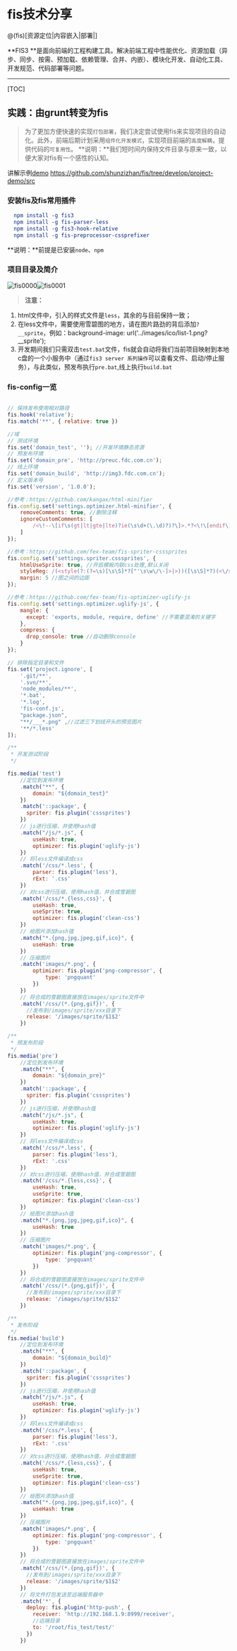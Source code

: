 # fis技术分享

@(fis)[资源定位|内容嵌入|部署|]

**FIS3 **是面向前端的工程构建工具。解决前端工程中性能优化、资源加载（异步、同步、按需、预加载、依赖管理、合并、内嵌）、模块化开发、自动化工具、开发规范、代码部署等问题。

-------------------

[TOC]

## 实践：由grunt转变为fis

>为了更加方便快速的实现`打包部署`，我们决定尝试使用fis来实现项目的自动化。此外，前端后期计划采用`组件化开发模式`，实现项目前端的`高度解耦`，提供代码的`可复用性`。
>**说明：**我们短时间内保持文件目录与原来一致，以便大家对fis有一个感性的认知。
>
讲解示例[demo](https://github.com/shunzizhan/fis/tree/develop/project-demo/src) https://github.com/shunzizhan/fis/tree/develop/project-demo/src

### 安装fis及fis常用插件
``` cmake
  npm install -g fis3
  npm install -g fis-parser-less
  npm install -g fis3-hook-relative
  npm install -g fis-preprocessor-cssprefixer
```
**说明：**前提是已安装`node`、`npm` 

### 项目目录及简介

![fis0000](https://cloud.githubusercontent.com/assets/7811369/16400822/72a35bb2-3d11-11e6-80b3-ed6d7d878f70.png)![fis0001](https://cloud.githubusercontent.com/assets/7811369/16400823/7b3f3c0a-3d11-11e6-8547-27f91b396f32.png)


>**注意：** 
1. html文件中，引入的样式文件是`less`，其余的与目前保持一致；
2. 在less文件中，需要使用雪碧图的地方，请在图片路劲的背后添加`?__sprite`，例如：background-image: url('../images/ico/list-1.png?__sprite');
3. 开发期间我们只需双击`test.bat`文件，fis就会自动将我们当前项目映射到本地c盘的一个小服务中（通过`fis3 server 系列操作`可以查看文件、启动/停止服务），与此类似，预发布执行`pre.bat`,线上执行`build.bat`


### fis-config一览
``` javascript

// 保持发布使用相对路径
fis.hook('relative'); 
fis.match('**', { relative: true })

//域
// 测试环境
fis.set('domain_test', ''); //开发环境静态资源
// 预发布环境
fis.set('domain_pre', 'http://preuc.fdc.com.cn'); 
// 线上环境
fis.set('domain_build', 'http://img3.fdc.com.cn'); 
// 定义版本号
fis.set('version', '1.0.0'); 

//参考：https://github.com/kangax/html-minifier
fis.config.set('settings.optimizer.html-minifier', {
    removeComments: true, //删除注释
    ignoreCustomComments: [
        /<\!--\[if\s(gt|lt|gte|lte)?ie(\s\d+(\.\d)?)?\]>.*?<\!\[endif\]-->/i //忽略ie条件注释
    ]
});

//参考：https://github.com/fex-team/fis-spriter-csssprites
fis.config.set('settings.spriter.csssprites', {
    htmlUseSprite: true, //开启模板内联css处理,默认关闭
    styleReg: /(<style(?:(?=\s)[\s\S]*?["'\s\w\/\-]>|>))([\s\S]*?)(<\/style\s*>|$)/ig,
    margin: 5 //图之间的边距
});

//参考：https://github.com/fex-team/fis-optimizer-uglify-js
fis.config.set('settings.optimizer.uglify-js', {
    mangle: {
      except: 'exports, module, require, define' //不需要混淆的关键字
    },
    compress: {
      drop_console: true //自动删除console
    }
});

// 排除指定目录和文件
fis.set('project.ignore', [
    '.git/**',
    '.svn/**',
    'node_modules/**',
    '*.bat',
    '*.log',
    'fis-conf.js',
    "package.json",
    "**/___*.png" ,//过滤三下划线开头的预览图片
    '**/*.less'
]);

/**
 * 开发测试阶段
 */

fis.media('test')
    //定位到发布环境
    .match("**", {
        domain: "${domain_test}"
    })
    .match('::package', {
      spriter: fis.plugin('csssprites')
    })
    // js进行压缩，并使用hash值
    .match("/js/*.js", {
        useHash: true,
        optimizer: fis.plugin('uglify-js')
    })
    // 将less文件编译成css
    .match('/css/*.less', {
        parser: fis.plugin('less'),
        rExt: '.css'
    })
    // 对css进行压缩，使用hash值，并合成雪碧图
    .match('/css/*.{less,css}', {
        useHash: true,
        useSprite: true,
        optimizer: fis.plugin('clean-css')
    })
    // 给图片添加hash值
    .match("*.{png,jpg,jpeg,gif,ico}", {
        useHash: true
    })
    // 压缩图片
    .match('images/*.png', {
        optimizer: fis.plugin('png-compressor', {
            type: 'pngquant' 
        })
    })
    // 将合成的雪碧图直接放在images/sprite文件中
    .match('/css/(*.{png,gif})', {
      //发布到/images/sprite/xxx目录下
      release: '/images/sprite/$1$2'
    })

/**
 * 预发布阶段
 */
fis.media('pre')
    //定位到发布环境
    .match("**", {
        domain: "${domain_pre}"
    })
    .match('::package', {
      spriter: fis.plugin('csssprites')
    })
    // js进行压缩，并使用hash值
    .match("/js/*.js", {
        useHash: true,
        optimizer: fis.plugin('uglify-js')
    })
    // 将less文件编译成css
    .match('/css/*.less', {
        parser: fis.plugin('less'),
        rExt: '.css'
    })
    // 对css进行压缩，使用hash值，并合成雪碧图
    .match('/css/*.{less,css}', {
        useHash: true,
        useSprite: true,
        optimizer: fis.plugin('clean-css')
    })
    // 给图片添加hash值
    .match("*.{png,jpg,jpeg,gif,ico}", {
        useHash: true
    })
    // 压缩图片
    .match('images/*.png', {
        optimizer: fis.plugin('png-compressor', {
            type: 'pngquant' 
        })
    })
    // 将合成的雪碧图直接放在images/sprite文件中
    .match('/css/(*.{png,gif})', {
      //发布到/images/sprite/xxx目录下
      release: '/images/sprite/$1$2'
    })

/**
 * 发布阶段
 */
fis.media('build')
    //定位到发布环境
    .match("**", {
        domain: "${domain_build}"
    })
    .match('::package', {
      spriter: fis.plugin('csssprites')
    })
    // js进行压缩，并使用hash值
    .match("/js/*.js", {
        useHash: true,
        optimizer: fis.plugin('uglify-js')
    })
    // 将less文件编译成css
    .match('/css/*.less', {
        parser: fis.plugin('less'),
        rExt: '.css'
    })
    // 对css进行压缩，使用hash值，并合成雪碧图
    .match('/css/*.{less,css}', {
        useHash: true,
        useSprite: true,
        optimizer: fis.plugin('clean-css')
    })
    // 给图片添加hash值
    .match("*.{png,jpg,jpeg,gif,ico}", {
        useHash: true
    })
    // 压缩图片
    .match('images/*.png', {
        optimizer: fis.plugin('png-compressor', {
            type: 'pngquant' 
        })
    })
    // 将合成的雪碧图直接放在images/sprite文件中
    .match('/css/(*.{png,gif})', {
      //发布到/images/sprite/xxx目录下
      release: '/images/sprite/$1$2'
    })
    // 将文件打包发送至远端服务器中
    .match('*', {
      deploy: fis.plugin('http-push', {
        receiver: 'http://192.168.1.9:8999/receiver',
        //远端目录
        to: '/root/fis_test/test/'
      })
    })

```

